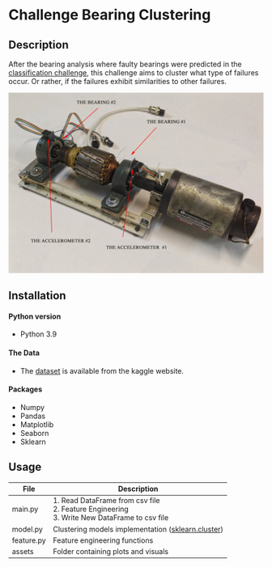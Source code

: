 # Challenge Bearing Clustering

## Description

After the bearing analysis where faulty bearings were predicted in the [classification challenge](https://github.com/Roldan87/challenge-classification.git), this challenge aims to cluster what type of failures occur. Or rather, if the failures exhibit similarities to other failures.

![bearing_device](assets/bearing_test_machine.jpg)


## Installation

#### Python version

* Python 3.9

#### The Data

* The [dataset](https://www.kaggle.com/isaienkov/bearing-classification?select=bearing_signals.csv) is available from the kaggle website.

#### Packages

* Numpy
* Pandas
* Matplotlib
* Seaborn
* Sklearn

## Usage

| File    | Description             |
|---------|-------------------------|
| main.py | 1. Read DataFrame from csv file<br>2. Feature Engineering<br/>3. Write New DataFrame to csv file |
| model.py| Clustering models implementation ([sklearn.cluster](https://scikit-learn.org/stable/modules/classes.html#module-sklearn.cluster)) |
| feature.py | Feature engineering functions |
| assets | Folder containing plots and visuals |














